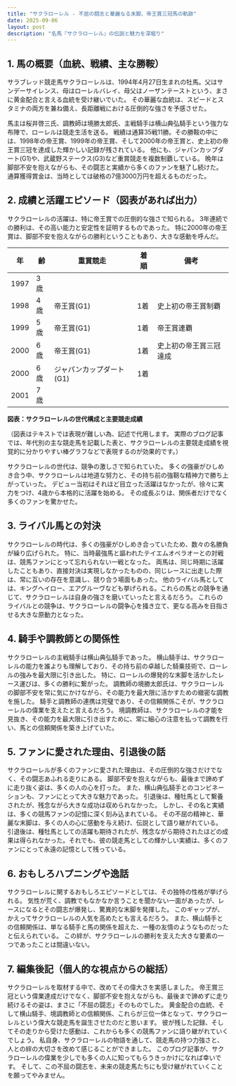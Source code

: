 ```yaml
---
title: "サクラローレル - 不屈の闘志と華麗なる末脚、帝王賞三冠馬の軌跡"
date: 2025-09-06
layout: post
description: "名馬『サクラローレル』の伝説と魅力を深堀り"
---
```


## 1. 馬の概要（血統、戦績、主な勝鞍）

サラブレッド競走馬サクラローレルは、1994年4月27日生まれの牡馬。父はサンデーサイレンス、母はローレルバレイ、母父はノーザンテーストという、まさに黄金配合と言える血統を受け継いでいた。  その華麗な血統は、スピードとスタミナの両方を兼ね備え、長距離戦における圧倒的な強さを予感させた。

馬主は桜井啓三氏、調教師は境勝太郎氏、主戦騎手は横山典弘騎手という強力な布陣で、ローレルは競走生活を送る。  戦績は通算35戦11勝。その勝鞍の中には、1998年の帝王賞、1999年の帝王賞、そして2000年の帝王賞と、史上初の帝王賞三冠を達成した輝かしい記録が残されている。  他にも、ジャパンカップダート(G1)や、武蔵野ステークス(G3)など重賞競走を複数制覇している。  晩年は脚部不安を抱えながらも、その闘志と実績から多くのファンを魅了し続けた。  通算獲得賞金は、当時としては破格の7億3000万円を超えるものだった。


## 2. 成績と活躍エピソード（図表があれば出力）

サクラローレルの活躍は、特に帝王賞での圧倒的な強さで知られる。  3年連続での勝利は、その高い能力と安定性を証明するものであった。  特に2000年の帝王賞は、脚部不安を抱えながらの勝利ということもあり、大きな感動を呼んだ。


| 年 | 齢 | 重賞競走 | 着順 | 備考 |
|---|---|---|---|---|
| 1997 | 3歳 |  |  |  |
| 1998 | 4歳 | 帝王賞(G1) | 1着 | 史上初の帝王賞制覇 |
| 1999 | 5歳 | 帝王賞(G1) | 1着 | 帝王賞連覇 |
| 2000 | 6歳 | 帝王賞(G1) | 1着 | 史上初の帝王賞三冠達成 |
| 2000 | 6歳 | ジャパンカップダート(G1) | 1着 |  |
| 2001 | 7歳 |  |  |  |


**図表：サクラローレルの世代構成と主要競走成績**

（図表はテキストでは表現が難しい為、記述で代用します。  実際のブログ記事では、年代別の主な競走馬を記載した表と、サクラローレルの主要競走成績を視覚的に分かりやすい棒グラフなどで表現するのが効果的です。）

サクラローレルの世代は、競争の激しさで知られていた。  多くの強豪がひしめき合う中、サクラローレルは地道な努力と、その持ち前の強靭な精神力で勝ち上がっていった。  デビュー当初はそれほど目立った活躍はなかったが、徐々に実力をつけ、4歳から本格的に活躍を始める。  その成長ぶりは、関係者だけでなく多くのファンを驚かせた。


## 3. ライバル馬との対決

サクラローレルの時代は、多くの強豪がひしめき合っていたため、数々の名勝負が繰り広げられた。  特に、当時最強馬と謳われたテイエムオペラオーとの対戦は、競馬ファンにとって忘れられない一戦となった。  両馬は、同じ時期に活躍したこともあり、直接対決は実現しなかったものの、同じレースに出走した際は、常に互いの存在を意識し、競り合う場面もあった。  他のライバル馬としては、キングヘイロー、エアグルーヴなども挙げられる。これらの馬との競争を通じて、サクラローレルは自身の強さを磨いていったと言えるだろう。  これらのライバルとの競争は、サクラローレルの闘争心を掻き立て、更なる高みを目指させる大きな原動力となった。


## 4. 騎手や調教師との関係性

サクラローレルの主戦騎手は横山典弘騎手であった。  横山騎手は、サクラローレルの能力を誰よりも理解しており、その持ち前の卓越した騎乗技術で、ローレルの強みを最大限に引き出した。  特に、ローレルの爆発的な末脚を活かしたレース運びは、多くの勝利に繋がった。  調教師の境勝太郎氏は、サクラローレルの脚部不安を常に気にかけながら、その能力を最大限に活かすための緻密な調教を施した。  騎手と調教師の連携は完璧であり、その信頼関係こそが、サクラローレルの偉業を支えたと言えるだろう。  境調教師は、サクラローレルの才能を見抜き、その能力を最大限に引き出すために、常に細心の注意を払って調教を行い、馬との信頼関係を築き上げていた。


## 5. ファンに愛された理由、引退後の話

サクラローレルが多くのファンに愛された理由は、その圧倒的な強さだけでなく、その闘志あふれる走りにある。  脚部不安を抱えながらも、最後まで諦めずに走り抜く姿は、多くの人の心を打った。  また、横山典弘騎手とのコンビネーションも、ファンにとって大きな魅力であった。  引退後は、種牡馬として繋養されたが、残念ながら大きな成功は収められなかった。  しかし、その名と実績は、多くの競馬ファンの記憶に深く刻み込まれている。  その不屈の精神と、華麗な末脚は、多くの人の心に感動を与え続け、伝説として語り継がれている。  引退後は、種牡馬としての活躍も期待されたが、残念ながら期待されたほどの成果は得られなかった。それでも、彼の競走馬としての輝かしい実績は、多くのファンにとって永遠の記憶として残っている。


## 6. おもしろハプニングや逸話

サクラローレルに関するおもしろエピソードとしては、その独特の性格が挙げられる。  気性が荒く、調教でもなかなか言うことを聞かない一面があったが、レースになるとその闘志が爆発し、驚異的な末脚を発揮した。  このギャップが、かえってサクラローレルの人気を高めたとも言えるだろう。  また、横山騎手との信頼関係は、単なる騎手と馬の関係を超えた、一種の友情のようなものだったと伝えられている。  この絆が、サクラローレルの勝利を支えた大きな要素の一つであったことは間違いない。


## 7. 編集後記（個人的な視点からの総括）

サクラローレルを取材する中で、改めてその偉大さを実感しました。  帝王賞三冠という偉業達成だけでなく、脚部不安を抱えながらも、最後まで諦めずに走り続けるその姿は、まさに「不屈の闘志」そのものでした。  黄金配合の血統、そして横山騎手、境調教師との信頼関係、これらが三位一体となって、サクラローレルという偉大な競走馬を誕生させたのだと思います。  彼が残した記録、そしてその走りから受けた感動は、これからも多くの競馬ファンに語り継がれていくでしょう。  私自身、サクラローレルの物語を通して、競走馬の持つ力強さと、人との絆の大切さを改めて感じることができました。  このブログ記事が、サクラローレルの偉業を少しでも多くの人に知ってもらうきっかけになれば幸いです。  そして、この不屈の闘志を、未来の競走馬たちにも受け継がれていくことを願ってやみません。
